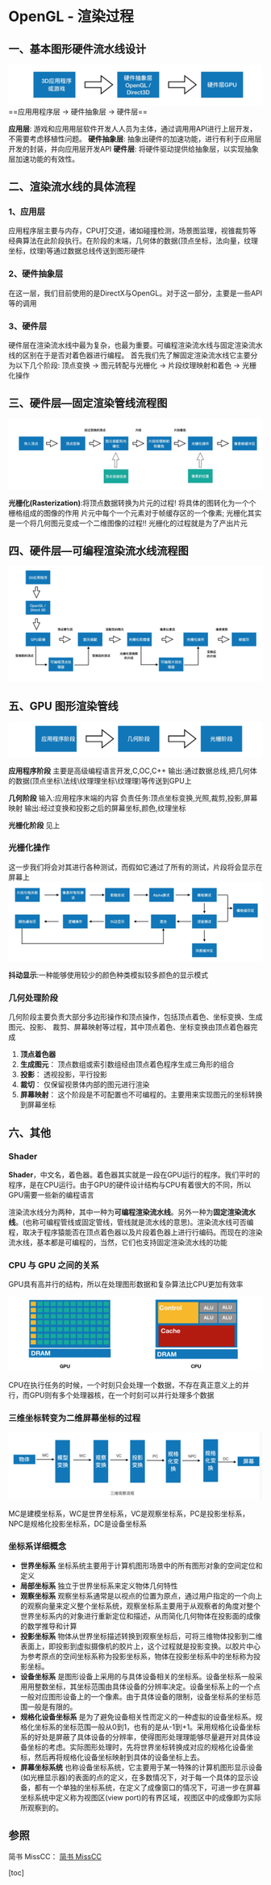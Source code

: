 # OpenGL - 渲染过程

## 一、基本图形硬件流水线设计
![](media/15263723434422/15263724067540.jpg)
==应⽤用程序层 -> 硬件抽象层 -> 硬件层==

**应⽤层**: 游戏和应⽤用层软件开发⼈人员为主体，通过调⽤用API进行上层开发，不需要考虑移植性问题。 
**硬件抽象层**: 抽象出硬件的加速功能，进行有利于应用层开发的封装，并向应⽤层开发API 
**硬件层**: 将硬件驱动提供给抽象层，以实现抽象层加速功能的有效性。


## 二、渲染流水线的具体流程

### 1、应⽤层
应⽤程序层主要与内存，CPU打交道，诸如碰撞检测，场景图监理，视锥裁剪等经典算法在此阶段执行。在阶段的末端，几何体的数据(顶点坐标，法向量，纹理坐标，纹理)等通过数据总线传送到图形硬件

### 2、硬件抽象层
在这⼀层，我们目前使用的是DirectX与OpenGL。对于这⼀部分，主要是⼀些API等的调⽤

### 3、硬件层
硬件层在渲染流水线中最为复杂，也最为重要。可编程渲染流水线与固定渲染流水线的区别在于是否对着色器进⾏编程。
  ⾸先我们先了解固定渲染流水线它主要分为以下几个阶段:
  顶点变换 -> 图元转配与光栅化 -> ⽚段纹理映射和着色 -> 光栅化操作

## 三、硬件层—固定渲染管线流程图
![](media/15263723434422/15263732132633.jpg)

**光栅化(Rasterization)**:将顶点数据转换为片元的过程! 将具体的图转化为一个个栅格组成的图像的作⽤
⽚元中每个一个元素对于帧缓存区的一个像素; 光栅化其实是一个将几何图元变成一个二维图像的过程!!
光栅化的过程就是为了产出⽚元

## 四、硬件层—可编程渲染流水线流程图
![](media/15263723434422/15263733597135.jpg)


## 五、GPU 图形渲染管线
![](media/15263723434422/15263734882629.jpg)

**应用程序阶段**
主要是⾼级编程语言开发,C,OC,C++ 
输出:通过数据总线,把几何体的数据(顶点坐标\法线\纹理理坐标\纹理理)等传送到GPU上

**⼏何阶段**
输入:应⽤程序末端的内容 
负责任务:顶点坐标变换,光照,裁剪,投影,屏幕映射 
输出:经过变换和投影之后的屏幕坐标,颜⾊,纹理坐标

**光栅化阶段**
见上



### 光栅化操作

这⼀步我们将会对其进行各种测试，⽽假如它通过了所有的测试，⽚段将会显示在屏幕上
![](media/15263723434422/15263750349578.jpg)

**抖动显示**:一种能够使用较少的颜色种类模拟较多颜色的显示模式

### ⼏何处理阶段
几何阶段主要负责大部分多边形操作和顶点操作，包括顶点着色、坐标变换、生成图元、投影、
 裁剪、屏幕映射等过程，其中顶点着色、坐标变换由顶点着色器完成
1. **顶点着⾊器** 
2. **⽣成图元**： 顶点数组或索引数组经由顶点着色程序生成三角形的组合
3. **投影**： 透视投影，平行投影
4. **裁切**： 仅保留视景体内部的图元进行渲染
5. **屏幕映射**： 这个阶段是不可配置也不可编程的。主要用来实现图元的坐标转换到屏幕坐标
 


## 六、其他

### Shader
**Shader**，中⽂名，着色器。着⾊器其实就是一段在GPU运行的程序。我们平时的程序，是在CPU运行。由于GPU的硬件设计结构与CPU有着很大的不同，所以GPU需要一些新的编程语言

渲染流水线分为两种，其中一种为**可编程渲染流水线**。另外一种为**固定渲染流水线**。(也称可编程管线或固定管线，管线就是流⽔线的意思)。渲染流⽔线可否编程，取决于程序猿能否在顶点着色器以及⽚段着色器上进⾏行编码。⽽现在的渲染流水线，基本都是可编程的，当然，它们也支持固定渲染流水线的功能


### CPU 与 GPU 之间的关系

GPU具有⾼并行的结构，所以在处理图形数据和复杂算法比CPU更加有效率

![](media/15263723434422/15263738384864.jpg)

CPU在执行任务的时候，⼀个时刻只会处理⼀个数据，不存在真正意义上的并行，⽽GPU则有多个处理器核，在⼀个时刻可以并行处理多个数据


### 三维坐标转变为二维屏幕坐标的过程

![](media/15263723434422/15263754091644.jpg)

MC是建模坐标系，WC是世界坐标系，VC是观察坐标系，PC是投影坐标系，NPC是规格化投影坐标系，DC是设备坐标系


### 坐标系详细概念

* **世界坐标系** 坐标系统主要⽤于计算机图形场景中的所有图形对象的空间定位和定义
* **局部坐标系** 独立于世界坐标系来定义物体几何特性
* **观察坐标系** 观察坐标系通常是以视点的位置为原点，通过⽤户指定的一个向上的观察向量来定义整个坐标系统，观察坐标系主要⽤于从观察者的角度对整个世界坐标系内的对象进行重新定位和描述，从而简化⼏何物体在投影面的成像的数学推导和计算
* **投影坐标系** 物体从世界坐标描述转换到观察坐标后，可将三维物体投影到二维表面上，即投影到虚拟摄像机的胶片上，这个过程就是投影变换。以胶片中心为参考原点的空间坐标系称为投影坐标系，物体在投影坐标系中的坐标称为投影坐标。
* **设备坐标系** 是图形设备上采用的与具体设备相关的坐标系。设备坐标系一般采⽤用整数坐标，其坐标范围由具体设备的分辨率决定。设备坐标系上的⼀个点一般对应图形设备上的一个像素。由于具体设备的限制，设备坐标系的坐标范围一般是有限的。
* **规格化设备坐标系** 是为了避免设备相关性而定义的一种虚拟的设备坐标系。规格化坐标系的坐标范围一般从0到1，也有的是从-1到+1。采用规格化设备坐标系的好处是屏蔽了具体设备的分辨率，使得图形处理理能够尽量避开对具体设备坐标的考虑。实际图形处理时，先将世界坐标转换成对应的规格化设备坐标，然后再将规格化设备坐标映射到具体的设备坐标上去。
* **屏幕坐标系统** 也称设备坐标系统，它主要⽤于某⼀特殊的计算机图形显示设备(如光栅显示器)的表⾯的点的定义，在多数情况下，对于每一个具体的显示设备，都有一个单独的坐标系统，在定义了成像窗口的情况下，可进一步在屏幕坐标系统中定义称为视图区(view port)的有界区域，视图区中的成像即为实际所观察到的。


## 参照

简书 MissCC： [简书 MissCC](https://www.jianshu.com/u/1b4c832fb2ca)




[toc]



